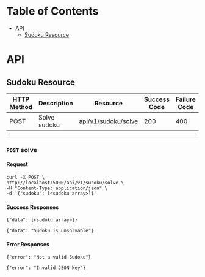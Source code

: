 # Table of Contents

- [API](#api)
  - [Sudoku Resource](#sudoku-resource)

# API

## Sudoku Resource

| HTTP Method | Description  | Resource                           | Success Code | Failure Code |
| ----------- | ------------ | ---------------------------------- | ------------ | ------------ |
| POST        | Solve sudoku | [api/v1/sudoku/solve](#post-solve) | 200          | 400          |

---

### `POST` solve

#### Request

```shell
curl -X POST \
http://localhost:5000/api/v1/sudoku/solve \
-H "Content-Type: application/json" \
-d '{"sudoku": [<sudoku array>]}' 
```

#### Success Responses

```shell
{"data": [<sudoku array>]}
```

```shell
{"data": "Sudoku is unsolvable"}
```

#### Error Responses

```shell
{"error": "Not a valid Sudoku"}
```

```shell
{"error": "Invalid JSON key"}
```
